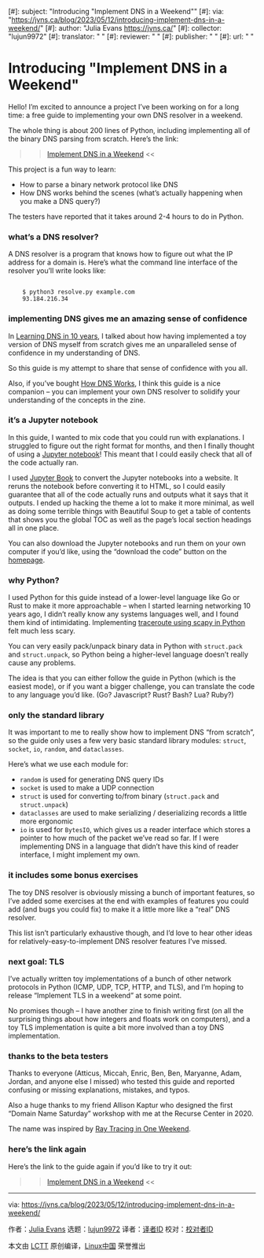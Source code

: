 [#]: subject: "Introducing "Implement DNS in a Weekend""
[#]: via: "https://jvns.ca/blog/2023/05/12/introducing-implement-dns-in-a-weekend/"
[#]: author: "Julia Evans https://jvns.ca/"
[#]: collector: "lujun9972"
[#]: translator: " "
[#]: reviewer: " "
[#]: publisher: " "
[#]: url: " "

Introducing "Implement DNS in a Weekend"
======

Hello! I’m excited to announce a project I’ve been working on for a long time: a free guide to implementing your own DNS resolver in a weekend.

The whole thing is about 200 lines of Python, including implementing all of the binary DNS parsing from scratch. Here’s the link:

>> [Implement DNS in a Weekend][1] <<

This project is a fun way to learn:

  * How to parse a binary network protocol like DNS
  * How DNS works behind the scenes (what’s actually happening when you make a DNS query?)



The testers have reported that it takes around 2-4 hours to do in Python.

### what’s a DNS resolver?

A DNS resolver is a program that knows how to figure out what the IP address for a domain is. Here’s what the command line interface of the resolver you’ll write looks like:

```

    $ python3 resolve.py example.com
    93.184.216.34

```

### implementing DNS gives me an amazing sense of confidence

In [Learning DNS in 10 years][2], I talked about how having implemented a toy version of DNS myself from scratch gives me an unparalleled sense of confidence in my understanding of DNS.

So this guide is my attempt to share that sense of confidence with you all.

Also, if you’ve bought [How DNS Works][3], I think this guide is a nice companion – you can implement your own DNS resolver to solidify your understanding of the concepts in the zine.

### it’s a Jupyter notebook

In this guide, I wanted to mix code that you could run with explanations. I struggled to figure out the right format for months, and then I finally thought of using a [Jupyter notebook][4]! This meant that I could easily check that all of the code actually ran.

I used [Jupyter Book][5] to convert the Jupyter notebooks into a website. It reruns the notebook before converting it to HTML, so I could easily guarantee that all of the code actually runs and outputs what it says that it outputs. I ended up hacking the theme a lot to make it more minimal, as well as doing some terrible things with Beautiful Soup to get a table of contents that shows you the global TOC as well as the page’s local section headings all in one place.

You can also download the Jupyter notebooks and run them on your own computer if you’d like, using the “download the code” button on the [homepage][6].

### why Python?

I used Python for this guide instead of a lower-level language like Go or Rust to make it more approachable – when I started learning networking 10 years ago, I didn’t really know any systems languages well, and I found them kind of intimidating. Implementing [traceroute using scapy in Python][7] felt much less scary.

You can very easily pack/unpack binary data in Python with `struct.pack` and `struct.unpack`, so Python being a higher-level language doesn’t really cause any problems.

The idea is that you can either follow the guide in Python (which is the easiest mode), or if you want a bigger challenge, you can translate the code to any language you’d like. (Go? Javascript? Rust? Bash? Lua? Ruby?)

### only the standard library

It was important to me to really show how to implement DNS “from scratch”, so the guide only uses a few very basic standard library modules: `struct`, `socket`, `io`, `random`, and `dataclasses`.

Here’s what we use each module for:

  * `random` is used for generating DNS query IDs
  * `socket` is used to make a UDP connection
  * `struct` is used for converting to/from binary (`struct.pack` and `struct.unpack`)
  * `dataclasses` are used to make serializing / deserializing records a little more ergonomic
  * `io` is used for `BytesIO`, which gives us a reader interface which stores a pointer to how much of the packet we’ve read so far. If I were implementing DNS in a language that didn’t have this kind of reader interface, I might implement my own.



### it includes some bonus exercises

The toy DNS resolver is obviously missing a bunch of important features, so I’ve added some exercises at the end with examples of features you could add (and bugs you could fix) to make it a little more like a “real” DNS resolver.

This list isn’t particularly exhaustive though, and I’d love to hear other ideas for relatively-easy-to-implement DNS resolver features I’ve missed.

### next goal: TLS

I’ve actually written toy implementations of a bunch of other network protocols in Python (ICMP, UDP, TCP, HTTP, and TLS), and I’m hoping to release “Implement TLS in a weekend” at some point.

No promises though – I have another zine to finish writing first (on all the surprising things about how integers and floats work on computers), and a toy TLS implementation is quite a bit more involved than a toy DNS implementation.

### thanks to the beta testers

Thanks to everyone (Atticus, Miccah, Enric, Ben, Ben, Maryanne, Adam, Jordan, and anyone else I missed) who tested this guide and reported confusing or missing explanations, mistakes, and typos.

Also a huge thanks to my friend Allison Kaptur who designed the first “Domain Name Saturday” workshop with me at the Recurse Center in 2020.

The name was inspired by [Ray Tracing in One Weekend][8].

### here’s the link again

Here’s the link to the guide again if you’d like to try it out:

>> [Implement DNS in a Weekend][1] <<

--------------------------------------------------------------------------------

via: https://jvns.ca/blog/2023/05/12/introducing-implement-dns-in-a-weekend/

作者：[Julia Evans][a]
选题：[lujun9972][b]
译者：[译者ID](https://github.com/译者ID)
校对：[校对者ID](https://github.com/校对者ID)

本文由 [LCTT](https://github.com/LCTT/TranslateProject) 原创编译，[Linux中国](https://linux.cn/) 荣誉推出

[a]: https://jvns.ca/
[b]: https://github.com/lujun9972
[1]: https://implement-dns.wizardzines.com
[2]: https://jvns.ca/blog/2023/05/08/new-talk-learning-dns-in-10-years/
[3]: https://wizardzines.com/zines/dns
[4]: https://jupyter.org/
[5]: https://jupyterbook.org
[6]: https://implement-dns.wizardzines.com/
[7]: https://jvns.ca/blog/2013/10/31/day-20-scapy-and-traceroute/
[8]: https://raytracing.github.io/
